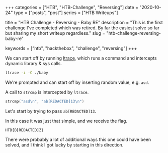 +++
categories  = ["HTB", "HTB-Challenge", "Reversing"]
date        = "2020-10-24"
type        = ["posts", "post"]
series      = ["HTB Writeups"]

title = "HTB Challenge - Reversing - Baby RE"
description = "This is the first challenge I've completed which was retired. By far the easiest solve so far but sharing my short writeup regardless."
slug = "htb-challenge-reversing-baby-re"

keywords = ["htb", "hackthebox", "challenge", "reversing"]
+++

We can start off by running [ltrace](https://man7.org/linux/man-pages/man1/ltrace.1.html), which runs a command and intercepts dynamic library & sys calls.

```bash
ltrace -i -C ./baby
```

We're prompted and can start off by inserting random value, e.g. `asd`.

A call to `strcmp` is intercepted by `ltrace`.

```c++
strcmp("asd\n", "ab[REDACTED]13\n")
```

Let's start by trying to pass `ab[REDACTED]13`.

In this case it was just that simple, and we receive the flag.

```text
HTB{B[REDACTED]Z}
```

There were probably a lot of additional ways this one could have been solved, and I think I got lucky by starting in this direction.
